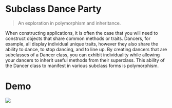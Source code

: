 # Subclass Dance Party
> An exploration in polymorphism and inheritance.

When constructing applications, it is often the case that you will need to construct objects that share common methods or traits. Dancers, for example, all display individual unique traits, however they also share the ability to dance, to stop dancing, and to line up. By creating dancers that are subclasses of a Dancer class, you can exhibit individuality while allowing your dancers to inherit useful methods from their superclass. This ability of the Dancer class to manifest in various subclass forms is polymorphism.


# Demo

<img src="https://cloud.githubusercontent.com/assets/15180/5589562/52781e56-90d6-11e4-97df-1ecc35c9b63c.gif">
